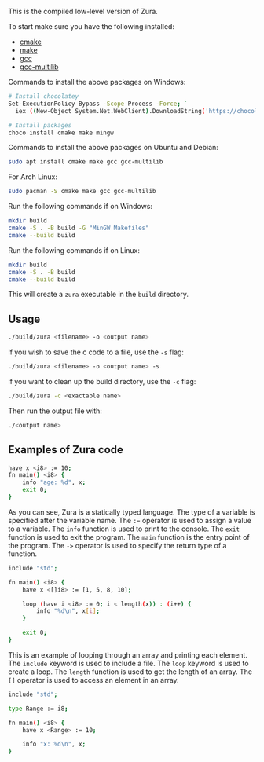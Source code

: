 This is the compiled low-level version of Zura.

To start make sure you have the following installed:
- [cmake](https://cmake.org/)
- [make](https://www.gnu.org/software/make/)
- [gcc](https://gcc.gnu.org/)
- [gcc-multilib](https://packages.ubuntu.com/jammy/gcc-multilib)

Commands to install the above packages on Windows:
```bash
# Install chocolatey
Set-ExecutionPolicy Bypass -Scope Process -Force; `
  iex ((New-Object System.Net.WebClient).DownloadString('https://chocolatey.org/install.ps1'))

# Install packages
choco install cmake make mingw
```

Commands to install the above packages on Ubuntu and Debian: 
```bash
sudo apt install cmake make gcc gcc-multilib
```
For Arch Linux:
```bash
sudo pacman -S cmake make gcc gcc-multilib
```

Run the following commands if on Windows:
```bash
mkdir build
cmake -S . -B build -G "MinGW Makefiles"
cmake --build build
```

Run the following commands if on Linux:
```bash
mkdir build
cmake -S . -B build
cmake --build build
```

This will create a `zura` executable in the `build` directory.

## Usage
```bash
./build/zura <filename> -o <output name>
```

if you wish to save the c code to a file, use the `-s` flag:
```bash
./build/zura <filename> -o <output name> -s
```

if you want to clean up the build directory, use the `-c` flag:
```bash
./build/zura -c <exactable name>
```

Then run the output file with:
```bash
./<output name>
```

## Examples of Zura code
```bash
have x <i8> := 10;
fn main() <i8> {
    info "age: %d", x;
    exit 0;
}
```
As you can see, Zura is a statically typed language. The type of a variable is specified after the variable name. The `:=` operator is used to assign a value to a variable. The `info` function is used to print to the console. The `exit` function is used to exit the program. The `main` function is the entry point of the program. The `->` operator is used to specify the return type of a function.

```bash
include "std";

fn main() <i8> {
    have x <[]i8> := [1, 5, 8, 10];

    loop (have i <i8> := 0; i < length(x)) : (i++) {
        info "%d\n", x[i];
    }

    exit 0;
}
```
This is an example of looping through an array and printing each element. The `include` keyword is used to include a file. The `loop` keyword is used to create a loop. The `length` function is used to get the length of an array. The `[]` operator is used to access an element in an array.

```bash
include "std";

type Range := i8;

fn main() <i8> {
    have x <Range> := 10;

    info "x: %d\n", x;
}
```